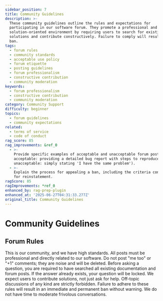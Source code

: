 ```yaml
---
sidebar_position: 7
title: Community Guidelines
description: >-
  These community guidelines outline the rules and expectations for
  participating in our software forum. They promote a professional and
  solution-oriented environment by requiring users to search for existing
  solutions and contribute constructively. Failure to comply will result in a
  ban.
tags:
  - forum rules
  - community standards
  - acceptable use policy
  - forum etiquette
  - posting guidelines
  - forum professionalism
  - constructive contribution
  - community moderation
keywords:
  - forum professionalism
  - constructive contribution
  - community moderation
category: Community Support
difficulty: beginner
topics:
  - forum guidelines
  - community expectations
related:
  - terms of service
  - code of conduct
rag_score: 85
rag_improvements: &ref_0
  - >-
    Provide specific examples of acceptable and unacceptable forum posts (e.g.,
    acceptable: providing a detailed bug report with steps to reproduce;
    unacceptable: simply stating 'I have the same problem').
  - >-
    Explain the process for appealing a ban, including the criteria considered
    for reinstatement.
ragScore: 85
ragImprovements: *ref_0
enhanced_by: rag-prep-plugin
enhanced_at: '2025-06-27T04:31:33.277Z'
original_title: Community Guidelines
---
```


# Community Guidelines

## Forum Rules

This is our community, and we have high standards. All posts must be professional and directly related to our software. Do not post "me too" or "+1" comments; they are noise and will be deleted. Before asking a question, you are required to have searched all existing documentation and forum posts. If the answer already exists, your question will be locked. We expect users to contribute solutions, not just ask for help. Off-topic discussions of any kind are strictly forbidden. Failure to adhere to these rules will result in an immediate and permanent ban without warning. We do not have time to moderate frivolous conversations.

